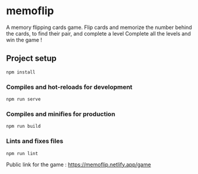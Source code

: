 # memoflip

A memory flipping cards game. Flip cards and memorize the number behind the cards, to find their pair, and complete a level
Complete all the levels and win the game !

## Project setup
```
npm install
```

### Compiles and hot-reloads for development
```
npm run serve
```

### Compiles and minifies for production
```
npm run build
```

### Lints and fixes files
```
npm run lint
```

Public link for the game  :
https://memoflip.netlify.app/game

